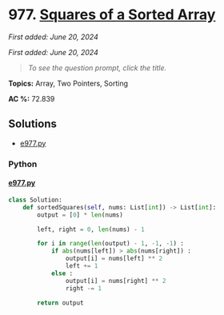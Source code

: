 # 977. [Squares of a Sorted Array](<https://leetcode.com/problems/squares-of-a-sorted-array>)

*First added: June 20, 2024*

*First added: June 20, 2024*


> *To see the question prompt, click the title.*

**Topics:** Array, Two Pointers, Sorting

**AC %:** 72.839


## Solutions

- [e977.py](<../my-submissions/e977.py>)
### Python
#### [e977.py](<../my-submissions/e977.py>)
```Python
class Solution:
    def sortedSquares(self, nums: List[int]) -> List[int]:
        output = [0] * len(nums)

        left, right = 0, len(nums) - 1

        for i in range(len(output) - 1, -1, -1) :
            if abs(nums[left]) > abs(nums[right]) :
                output[i] = nums[left] ** 2
                left += 1
            else :
                output[i] = nums[right] ** 2
                right -= 1

        return output
```


